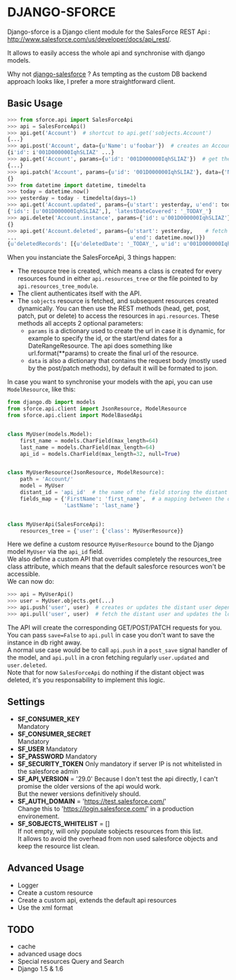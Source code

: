 DJANGO-SFORCE
=============

Django-sforce is a Django client module for the SalesForce REST Api : http://www.salesforce.com/us/developer/docs/api_rest/.

It allows to easily access the whole api and synchronise with django models.

Why not [django-salesforce](https://github.com/freelancersunion/django-salesforce) ? As tempting as the custom DB backend approach looks like, I prefer a more straightforward client.


Basic Usage
-----------

```python
>>> from sforce.api import SalesForceApi
>>> api = SalesForceApi()
>>> api.get('Account')  # shortcut to api.get('sobjects.Account')
{...}
>>> api.post('Account', data={u'Name': u'foobar'})  # creates an Account
{i'id': i'001D000000IqhSLIAZ' ...}
>>> api.get('Account', params={u'id': '001D000000IqhSLIAZ'})  # get the created Account
{...}
>>> api.patch('Account', params={u'id': '001D000000IqhSLIAZ'}, data={'Name': 'barfoo'})  # updates the Account
{}
>>> from datetime import datetime, timedelta
>>> today = datetime.now()
>>> yesterday = today - timedelta(days=1)
>>> api.get('Account.updated', params={u'start': yesterday, u'end': today})  # fetch the updated Account(s)
{'ids': [u'001D000000IqhSLIAZ',], 'latestDateCovered': '_TODAY_'}
>>> api.delete('Account.instance', params={'id': u'001D000000IqhSLIAZ'})  # delete the Account
{}
>>> api.get('Account.deleted', params={u'start': yesterday,    # fetch deleted Account(s)
...                                    u'end': datetime.now()})
{u'deletedRecords': [{u'deletedDate': '_TODAY_', u'id': u'001D000000IqhSLIAZ'}], u'latestDateCovered': u'_TODAY_', u'earliestDateAvailable': u'_SOME_DATE_'}
```

When you instanciate the SalesForceApi, 3 things happen:  
* The resource tree is created, which means a class is created for every resources found in either ```api.resources_tree``` or the file pointed to by ```api.resources_tree_module```.
* The client authenticates itself with the API.
* The ```sobjects``` resource is fetched, and subsequent resources created dynamically.
You can then use the REST methods (head, get, post, patch, put or delete) to access the resources in ```api.resources```.
These methods all accepts 2 optional parameters:
  * ```params``` is a dictionary used to create the url in case it is dynamic, for example to specify the id, or the start/end dates for a DateRangeResource.
    The api does something like url.format(**params) to create the final url of the resource.
  * ```data``` is also a dictionary that contains the request body (mostly used by the post/patch methods), by default it will be formated to json.

In case you want to synchronise your models with the api, you can use ```ModelResource```, like this:  
```python
from django.db import models
from sforce.api.client import JsonResource, ModelResource
from sforce.api.client import ModelBasedApi


class MyUser(models.Model):
    first_name = models.CharField(max_length=64)
    last_name = models.CharField(max_length=64)
    api_id = models.CharField(max_length=32, null=True)


class MyUserResource(JsonResource, ModelResource):
    path = 'Account/'
    model = MyUser
    distant_id = 'api_id'  # the name of the field storing the distant id
    fields_map = {'FirstName': 'first_name',  # a mapping between the distant and local field
                  'LastName': 'last_name'}


class MyUserApi(SalesForceApi):
    resources_tree = {'user': {'class': MyUserResource}}
```

Here we define a custom resource ```MyUserResource``` bound to the Django model ```MyUser``` via the ```api_id``` field.  
We also define a custom API that overrides completely the resources_tree class attribute, which means that the default salesforce resources won't be accessible.  
We can now do:  
```python
>>> api = MyUserApi()
>>> user = MyUser.objects.get(...)
>>> api.push('user', user)  # creates or updates the distant user depending on whether he has api_id set.
>>> api.pull('user', user)  # fetch the distant user and updates the local instance. 
```
The API will create the corresponding GET/POST/PATCH requests for you.  
You can pass ```save=False``` to ```api.pull``` in case you don't want to save the instance in db right away.  
A normal use case would be to call ```api.push``` in a ```post_save``` signal handler of the model, and ```api.pull``` in a cron fetching regularly ```user.updated``` and ```user.deleted```.  
Note that for now ```SalesForceApi``` do nothing if the distant object was deleted, it's you responsability to implement this logic.  


Settings
--------

* **SF_CONSUMER_KEY**  
  Mandatory
* **SF_CONSUMER_SECRET**  
  Mandatory 
* **SF_USER**
  Mandatory
* **SF_PASSWORD**
  Mandatory
* **SF_SECURITY_TOKEN**
  Only mandatory if server IP is not whitelisted in the salesforce admin
* **SF_API_VERSION** = '29.0'
  Because I don't test the api directly, I can't promise the older versions of the api would work.  
  But the newer versions definitively should.
* **SF_AUTH_DOMAIN** = 'https://test.salesforce.com/'  
  Change this to 'https://login.salesforce.com/' in a production environement.
* **SF_SOBJECTS_WHITELIST** = []  
  If not empty, will only populate sobjects resources from this list.  
  It allows to avoid the overhead from non used salesforce objects and keep the resource list clean.  


Advanced Usage
--------------

* Logger
* Create a custom resource
* Create a custom api, extends the default api resources
* Use the xml format


TODO
----

* cache
* advanced usage docs
* Special resources Query and Search
* Django 1.5 & 1.6

